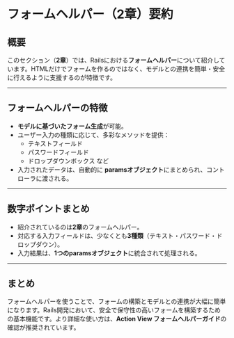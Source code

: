 # フォームヘルパー（2章）要約

## 概要
このセクション（**2章**）では、Railsにおける**フォームヘルパー**について紹介しています。HTMLだけでフォームを作るのではなく、モデルとの連携を簡単・安全に行えるように支援するのが特徴です。

---

## フォームヘルパーの特徴

- **モデルに基づいたフォーム生成**が可能。
- ユーザー入力の種類に応じて、多彩なメソッドを提供：
  - テキストフィールド
  - パスワードフィールド
  - ドロップダウンボックス など
- 入力されたデータは、自動的に **paramsオブジェクト**にまとめられ、コントローラに渡される。

---

## 数字ポイントまとめ
- 紹介されているのは**2章**のフォームヘルパー。
- 対応する入力フィールドは、少なくとも**3種類**（テキスト・パスワード・ドロップダウン）。
- 入力結果は、**1つのparamsオブジェクト**に統合されて処理される。

---

## まとめ
フォームヘルパーを使うことで、フォームの構築とモデルとの連携が大幅に簡単になります。Rails開発において、安全で保守性の高いフォームを構築するための基本機能です。より詳細な使い方は、**Action View フォームヘルパーガイド**の確認が推奨されています。